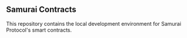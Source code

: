 ## Samurai Contracts

This repository contains the local development environment for Samurai Protocol's smart contracts.
